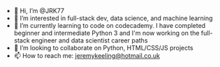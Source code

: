 - 👋 Hi, I’m @JRK77
- 👀 I’m interested in full-stack dev, data science, and machine learning
- 🌱 I’m currently learning to code on codecademy. I have completed beginner and intermediate Python 3 and I'm now working on the full-stack engineer and data scientist career paths
- 💞️ I’m looking to collaborate on Python, HTML/CSS/JS projects
- 📫 How to reach me: jeremykeeling@hotmail.co.uk

<!---
JRK77/JRK77 is a ✨ special ✨ repository because its `README.md` (this file) appears on your GitHub profile.
You can click the Preview link to take a look at your changes.
--->
